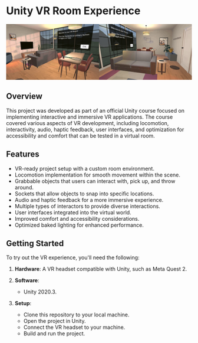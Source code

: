 # Unity VR Room Experience

![Project Image/PNG](ProjectImages/example.png)

## Overview

 This project was developed as part of an official Unity course focused on implementing interactive and immersive VR applications. The course covered various aspects of VR development, including locomotion, interactivity, audio, haptic feedback, user interfaces, and optimization for accessibility and comfort that can be tested in a virtual room.

## Features

- VR-ready project setup with a custom room environment.
- Locomotion implementation for smooth movement within the scene.
- Grabbable objects that users can interact with, pick up, and throw around.
- Sockets that allow objects to snap into specific locations.
- Audio and haptic feedback for a more immersive experience.
- Multiple types of interactors to provide diverse interactions.
- User interfaces integrated into the virtual world.
- Improved comfort and accessibility considerations.
- Optimized baked lighting for enhanced performance.

## Getting Started

To try out the VR experience, you'll need the following:

1. **Hardware**: A VR headset compatible with Unity, such as Meta Quest 2.

2. **Software**:
   - Unity 2020.3.

3. **Setup**:
   - Clone this repository to your local machine.
   - Open the project in Unity.
   - Connect the VR headset to your machine.
   - Build and run the project.

